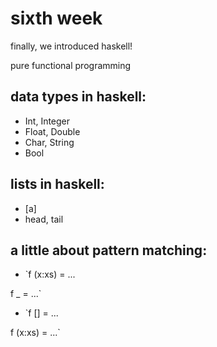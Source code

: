 sixth week
==============

finally, we introduced haskell!

pure functional programming

data types in haskell:
----------------------
* Int, Integer
* Float, Double
* Char, String
* Bool

lists in haskell:
----------------------
* [a]
* head, tail

a little about pattern matching:
----------------------
* `f (x:xs) = ...

f _      = ...`

* `f []     = ...

f (x:xs) = ...`
